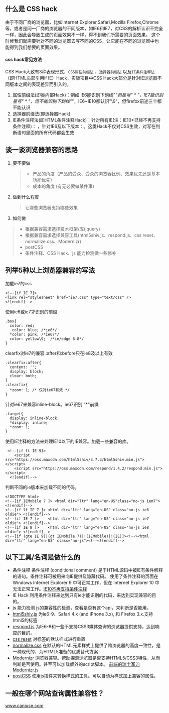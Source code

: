 ## 什么是 CSS hack

  由于不同厂商的浏览器，比如Internet Explorer,Safari,Mozilla Firefox,Chrome等，或者是同一厂商的浏览器的不同版本，如IE6和IE7，对CSS的解析认识不完全一样，因此会导致生成的页面效果不一样，得不到我们所需要的页面效果。
  这个时候我们就需要针对不同的浏览器去写不同的CSS，让它能在不同的浏览器中也能得到我们想要的页面效果。

  #### css hack常见方法

  CSS Hack大致有3种表现形式，`CSS属性前缀法` 、`选择器前缀法` 以及`IE条件注释法`（即HTML头部引用if IE）Hack，实际项目中CSS Hack大部分是针对IE浏览器不同版本之间的表现差异而引入的。

1. 属性前缀法(即类内部Hack)：例如 IE6能识别下划线"_"和星号" * "，IE7能识别星号" * "，但不能识别下划线"_"，IE6~IE10都认识"\9"，但firefox前述三个都不能认识
2. 选择器前缀法(即选择器Hack)
3. IE条件注释法(即HTML条件注释Hack)：针对所有IE(注：IE10+已经不再支持条件注释)： <!--[if IE]>IE浏览器显示的内容 <![endif]-->，针对IE6及以下版本：<!--[if lt IE 6]>只在IE6-显示的内容 <![endif]-->。这类Hack不仅对CSS生效，对写在判断语句里面的所有代码都会生效

## 谈一谈浏览器兼容的思路

 1. 要不要做
    >- 产品的角度（产品的受众、受众的浏览器比例、效果优先还是基本功能优先）
    >- 成本的角度 (有无必要做某件事)

2. 做到什么程度
   >让哪些浏览器支持哪些效果

3. 如何做
 >- 根据兼容需求选择技术框架/库(jquery)
 >- 根据兼容需求选择兼容工具(html5shiv.js、respond.js、css reset、normalize.css、Modernizr)
 >- postCSS
 >- 条件注释、CSS Hack、js 能力检测做一些修补

## 列举5种以上浏览器兼容的写法

加载ie7的css
```
<!–-[if IE 7]>
<link rel="stylesheet" href="ie7.css" type="text/css" />
<![endif]–->
```
使用ie6或ie7才识别的前缀
```
.box{
  color: red;
  _color: blue; /*ie6*/
  *color: pink; /*ie67*/
  color: yellow\9;  /*ie/edge 6-8*/
}
```

clearfix对ie7的兼容.:after和:before只在ie8及以上有效
```
.clearfix:after{
  content: '';
  display: block;
  clear: both;
}
.clearfix{
  *zoom: 1; /* 仅对ie67有效 */
}
```

针对ie67来兼容inline-block。ie67识别 "*"前缀
```
.target{
  display: inline-block;
  *display: inline;
  *zoom: 1;
}
```

使用IE注释的方法来处理IE10以下的IE兼容。加载一些兼容的库。
```
 <!--[if lt IE 9]>
    <script src="https://oss.maxcdn.com/html5shiv/3.7.3/html5shiv.min.js"></script>
    <script src="https://oss.maxcdn.com/respond/1.4.2/respond.min.js"></script>
  <![endif]-->
```

判断不同的ie版本来加载不同的代码。
```
<!DOCTYPE html>
<!--[if IEMobile 7 ]> <html dir="ltr" lang="en-US"class="no-js iem7"> <![endif]-->
<!--[if lt IE 7 ]> <html dir="ltr" lang="en-US" class="no-js ie6 oldie"> <![endif]-->
<!--[if IE 7 ]>    <html dir="ltr" lang="en-US" class="no-js ie7 oldie"> <![endif]-->
<!--[if IE 8 ]>    <html dir="ltr" lang="en-US" class="no-js ie8 oldie"> <![endif]-->
<!--[if (gte IE 9)|(gt IEMobile 7)|!(IEMobile)|!(IE)]><!--><html dir="ltr" lang="en-US" class="no-js"><!--<![endif]-->
```
## 以下工具/名词是做什么的
  - 条件注释
      条件注释 (conditional comment) 是于HTML源码中被IE有条件解释的语句。条件注释可被用来向IE提供及隐藏代码。
        使用了条件注释的页面在 Windows Internet Explorer 9 中可正常工作，但在 Internet Explorer 10 中无法正常工作。[IE10不再支持条件注释](https://msdn.microsoft.com/library/hh801214(v=vs.85).aspx)
  - IE Hack
      利用条件注释来达到只有ie才能识别的代码，来达到实现兼容的目的。
  - js 能力检测
      js的兼容性的检测，查看是否有这个api，来判断是否能用。
  - [html5shiv.js](https://github.com/aFarkas/html5shiv)
      为ie6-9、Safari 4.x (and iPhone 3.x), 和 Firefox 3.x.支持html5的标签
  - [respond.js](https://github.com/scottjehl/Respond)
      为IE6-8和一些不支持CSS3媒体查询的浏览器提供支持，达到响应的目的。
  - [css reset](https://segmentfault.com/a/1190000003021766)
      对标签的默认样式进行重置
  - [normalize.css](https://github.com/necolas/normalize.css/)
      在默认的HTML元素样式上提供了跨浏览器的高度一致性，是一种现代的、为HTML5准备的优质替代方案
  - [Modernizr](https://github.com/Modernizr/Modernizr)
      浏览器兼容。帮助探测浏览器是否支持HTML5/CSS3特性，从而判断是否使用。甚至可以加载额外的script脚本。
        [前端的瑞士军刀Modernizr.js](https://segmentfault.com/a/1190000003820989)
  - [postCSS](https://github.com/postcss/postcss)
      使用js插件来转换样式的工具。可以自动为样式加上兼容的属性。

## 一般在哪个网站查询属性兼容性？

www.caniuse.com